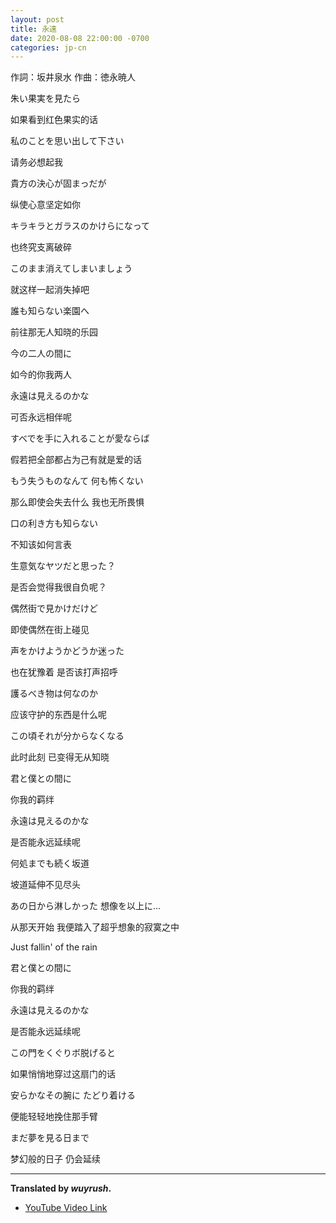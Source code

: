 ```yaml
---
layout: post
title: 永遠
date: 2020-08-08 22:00:00 -0700
categories: jp-cn
---
```


作詞：坂井泉水 作曲：徳永暁人

朱い果実を見たら

如果看到红色果实的话

私のことを思い出して下さい

请务必想起我

貴方の決心が固まっだが

纵使心意坚定如你

キラキラとガラスのかけらになって

也终究支离破碎

このまま消えてしまいましょう

就这样一起消失掉吧

誰も知らない楽園へ

前往那无人知晓的乐园

今の二人の間に

如今的你我两人

永遠は見えるのかな

可否永远相伴呢

すべでを手に入れることが愛ならば

假若把全部都占为己有就是爱的话

もう失うものなんて 何も怖くない

那么即使会失去什么 我也无所畏惧


口の利き方も知らない

不知该如何言表

生意気なヤツだと思った？

是否会觉得我很自负呢？

偶然街で見かけだけど

即使偶然在街上碰见

声をかけようかどうか迷った

也在犹豫着 是否该打声招呼
 
護るべき物は何なのか

应该守护的东西是什么呢

この頃それが分からなくなる

此时此刻 已变得无从知晓

君と僕との間に

你我的羁绊

永遠は見えるのかな

是否能永远延续呢

何処までも続く坂道

坡道延伸不见尽头

あの日から淋しかった 想像を以上に...

从那天开始 我便踏入了超乎想象的寂寞之中

Just fallin' of the rain


君と僕との間に

你我的羁绊

永遠は見えるのかな

是否能永远延续呢

この門をくぐりボ脱げると

如果悄悄地穿过这扇门的话

安らかなその腕に たどり着ける

便能轻轻地挽住那手臂

まだ夢を見る日まで

梦幻般的日子 仍会延续

---

**Translated by *wuyrush*.**

- [YouTube Video Link](https://youtu.be/ovYfVEu0rTM)
